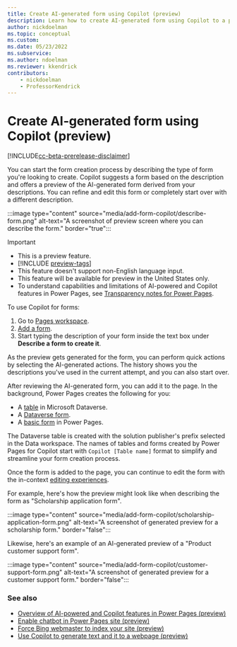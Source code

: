 ```yaml
---
title: Create AI-generated form using Copilot (preview)
description: Learn how to create AI-generated form using Copilot to a page in your Power Pages site.
author: nickdoelman
ms.topic: conceptual
ms.custom: 
ms.date: 05/23/2022
ms.subservice:
ms.author: ndoelman
ms.reviewer: kkendrick
contributors:
    - nickdoelman
    - ProfessorKendrick
---
```


# Create AI-generated form using Copilot (preview)

[!INCLUDE[cc-beta-prerelease-disclaimer](../includes/cc-beta-prerelease-disclaimer.md)]

You can start the form creation process by describing the type of form you're looking to create. Copilot suggests a form based on the description and offers a preview of the AI-generated form derived from your descriptions. You can refine and edit this form or completely start over with a different description.

:::image type="content" source="media/add-form-copilot/describe-form.png" alt-text="A screenshot of preview screen where you can describe the form." border="true":::

> [!IMPORTANT]
> - This is a preview feature.
> - [!INCLUDE [preview-tags](../includes/cc-preview-features-definition.md)]
> - This feature doesn't support non-English language input.
> - This feature will be available for preview in the United States only.
> - To understand capabilities and limitations of AI-powered and Copilot features in Power Pages, see [Transparency notes for Power Pages](../transparency-note.md).

To use Copilot for forms:

1. Go to [Pages workspace](first-page.md).
1. [Add a form](add-form.md).
1. Start typing the description of your form inside the text box under **Describe a form to create it**.

As the preview gets generated for the form, you can perform quick actions by selecting the AI-generated actions. The history shows you the descriptions you've used in the current attempt, and you can also start over.

After reviewing the AI-generated form, you can add it to the page. In the background, Power Pages creates the following for you:

- A [table](../configure/data-workspace-tables.md) in Microsoft Dataverse.
- A [Dataverse form](../configure/data-workspace-forms.md).
- A [basic form](../configure/basic-forms.md) in Power Pages.

The Dataverse table is created with the solution publisher's prefix selected in the Data workspace. The names of tables and forms created by Power Pages for Copilot start with `Copilot [Table name]` format to simplify and streamline your form creation process.

Once the form is added to the page, you can continue to edit the form with the in-context [editing experiences](customize-pages.md).

For example, here's how the preview might look like when describing the form as "Scholarship application form".

:::image type="content" source="media/add-form-copilot/scholarship-application-form.png" alt-text="A screenshot of generated preview for a scholarship form." border="false":::

Likewise, here's an example of an AI-generated preview of a "Product customer support form".

:::image type="content" source="media/add-form-copilot/customer-support-form.png" alt-text="A screenshot of generated preview for a customer support form." border="false":::

### See also

- [Overview of AI-powered and Copilot features in Power Pages (preview)](../configure/ai-copilot-overview.md)
- [Enable chatbot in Power Pages site (preview)](enable-chatbot.md)
- [Force Bing webmaster to index your site (preview)](force-bing-index.md)
- [Use Copilot to generate text and it to a webpage (preview)](add-text-copilot.md)